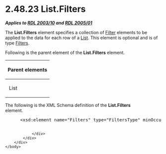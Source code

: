 <html dir="LTR" xmlns:mshelp="http://msdn.microsoft.com/mshelp" xmlns:ddue="http://ddue.schemas.microsoft.com/authoring/2003/5" xmlns:xlink="http://www.w3.org/1999/xlink" xmlns:tool="http://www.microsoft.com/tooltip">
    <head>
        <meta http-equiv="Content-Type" content="text/html; CHARSET=utf-8"></meta>
        <meta name="save" content="history"></meta>
        <title>2.48.23 List.Filters</title>
        <xml>
            <mshelp:toctitle title="2.48.23 List.Filters"></mshelp:toctitle>
            <mshelp:rltitle title="[MS-RDL]: List.Filters"></mshelp:rltitle>
            <mshelp:keyword index="A" term="8ad77acd-e755-42dd-a494-5166ad8e1550"></mshelp:keyword>
            <mshelp:attr name="DCSext.ContentType" value="open specification"></mshelp:attr>
            <mshelp:attr name="AssetID" value="8ad77acd-e755-42dd-a494-5166ad8e1550"></mshelp:attr>
            <mshelp:attr name="TopicType" value="kbRef"></mshelp:attr>
            <mshelp:attr name="DCSext.Title" value="[MS-RDL]: List.Filters" />
        </xml>
    </head>
    <body>
        <div id="header">
            <h1 class="heading">2.48.23 List.Filters</h1>
        </div>
        <div id="mainSection">
            <div id="mainBody">
                <div id="allHistory" class="saveHistory"></div>
                <div id="sectionSection0" class="section" name="collapseableSection">
                    

<p><b><i>Applies to </i></b><a href="a7e2ad00-07c8-4f6d-80ab-3ad55df7b233.htm"><b><i>RDL 2003/10</i></b></a><b>
<i>and </i></b><a href="3ebe2912-4958-4832-b391-cad1f5e13338.htm"><b><i>RDL 2005/01</i></b></a></p>

<p>The <b>List.Filters</b> element specifies a collection of <a href="c0f6a66a-1055-4f4d-b1e7-4fc47b588ed2.htm">Filter</a> elements to be
applied to the data for each row of a <a href="ea4c625c-0558-4fb3-b3b8-bde6c160b1e2.htm">List</a>. This element is
optional and is of type <a href="4075354a-2747-4ce0-ba0f-3e32a950f605.htm">Filters</a>.
</p>

<p>Following is the parent element of the <b>List.Filters</b>
element.</p>

<table>
 <thead>
  <tr>
   <th>
   <p>Parent elements</p>
   </th>
  </tr>
 </thead>
 <tr>
  <td>
  <p> List </p>
  </td>
 </tr>
</table>

<p>The following is the XML Schema definition of the <b>List.Filters</b>
element.           </p>

<dl>
<dd>
<div><pre> &lt;xsd:element name=&quot;Filters&quot; type=&quot;FiltersType&quot; minOccurs=&quot;0&quot; /&gt;
  
</pre></div>
</dd></dl>


                </div>
            </div>
        </div>
    </body>
</html>